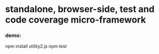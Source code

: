 standalone, browser-side, test and code coverage micro-framework
===

### demo:
npm install utility2.js
npm test
